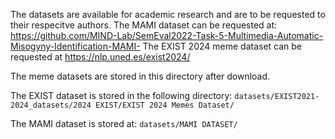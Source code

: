 The datasets are available for academic research and are to be requested to their respecitve authors.
The MAMI dataset can be requested at: https://github.com/MIND-Lab/SemEval2022-Task-5-Multimedia-Automatic-Misogyny-Identification-MAMI- 
The EXIST 2024 meme dataset can be requested at https://nlp.uned.es/exist2024/

The meme datasets are stored in this directory after download.

The EXIST dataset is stored in the following directory: `datasets/EXIST2021-2024_datasets/2024 EXIST/EXIST 2024 Memes Dataset/`

The MAMI dataset is stored at: `datasets/MAMI DATASET/`
